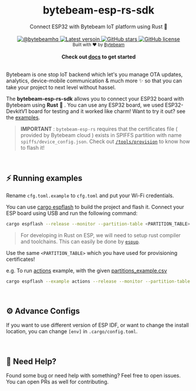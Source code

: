 <h1 align="center">
    bytebeam-esp-rs-sdk 
</h1>

<div align="center">
  Connect ESP32 with Bytebeam IoT platform using Rust 🦀
</div>

<br />

<div align="center">
  <!-- Twitter -->
  <a href="https://twitter.com/bytebeamhq">
    <img src="https://img.shields.io/badge/twitter-%40bytebeamhq-blue?style=for-the-badge"
      alt="@bytebeamhq" />
  </a>
  <!-- Latest version -->
  <a href="https://crates.io/crates/bytebeam-esp-rs">
    <img src="https://img.shields.io/crates/v/bytebeam-esp-rs?style=for-the-badge"
      alt="Latest versoin" />
  </a>
  <!-- GitHub stars -->
  <a href="https://github.com/bytebeamio/bytebeam-esp-rs-sdk/stargazers">
    <img src="https://img.shields.io/github/stars/bytebeamio/bytebeam-esp-rs-sdk?style=for-the-badge"
      alt="GitHub stars" />
  </a>
  <!-- Docs -->
  <!-- TODO: uncomment this out in next version! -->
  <!-- <a href="https://docs.rs/bytebeam-esp-rs/"> -->
  <!--   <img src="https://img.shields.io/docsrs/bytebeam-esp-rs?style=for-the-badge" -->
  <!--     alt="Docs" /> -->
  <!-- </a> -->
  <!-- GitHub license -->
  <a href="https://github.com/bytebeamio/bytebeam-esp-rs-sdk/blob/main/LICENSE">
    <img src="https://img.shields.io/github/license/bytebeamio/bytebeam-esp-rs-sdk?style=for-the-badge"
      alt="GitHub license" />
  </a>
</div>

<div align="center">
  <sub>Built with ❤︎ by
  <a href="https://bytebeam.io/">Bytebeam</a>
</div>

<br />


<div align="center">
  <strong>Check out 
  <a href="https://bytebeam.io/docs/rust-esp-idf">docs</a> to get started
  </strong>
</div>

<br />

Bytebeam is one stop IoT backend which let's you manage OTA updates, analytics, device-mobile communication & much more :sparkles: so that you can take your project to next level without hassel.

The **bytebeam-esp-rs-sdk** allows you to connect your ESP32 board with Bytebeam using **Rust** 🦀 . You can use any ESP32 board, we used ESP32-DevkitV1 board for testing and it worked like charm! Want to try it out? see the [examples](https://github.com/bytebeamio/bytebeam-esp-rs-sdk/blob/main/examples).

> **IMPORTANT** : `bytebeam-esp-rs` requires that the certificates file ( provided by Bytebeam cloud ) exists in SPIFFS partition with name `spiffs/device_config.json`. Check out [`/tools/provision`](https://github.com/bytebeamio/bytebeam-esp-rs-sdk/tree/main/tools/provision) to know how to flash it!


<br />

## ⚡ Running examples

Rename `cfg.toml.example` to `cfg.toml` and put your Wi-Fi credentials.

You can use [cargo espflash](https://github.com/esp-rs/espflash) to build the project and flash it. Connect your ESP board using USB and run the following command:
```sh
cargo espflash --release --monitor --partition-table <PARTITION_TABLE> --example <EXAMPLE_NAME> --erase-otadata
```
> For developing in Rust on ESP, we will need to setup rust compiler and toolchains. This can easily be done by [`espup`](https://esp-rs.github.io/book/installation/installation.html#espup).

Use the same `<PARTITION_TABLE>` which you have used for provisioning certificates!

e.g. To run [actions](https://github.com/bytebeamio/bytebeam-esp-rs-sdk/blob/main/examples/actions.rs) example, with the given [partitions_example.csv](https://github.com/bytebeamio/bytebeam-esp-rs-sdk/blob/main/partitions_example.csv) 
```sh
cargo espflash --example actions --release --monitor --partition-table ./partitions_example.csv --erase-otadata
```


<br />

## ⚙️ Advance Configs

If you want to use different version of ESP IDF, or want to change the install location, you can change `[env]` in `.cargo/config.toml`.

<br />

## 🚧 Need Help?

Found some bug or need help with something? Feel free to open issues. You can open PRs as well for contributing.


<br />
